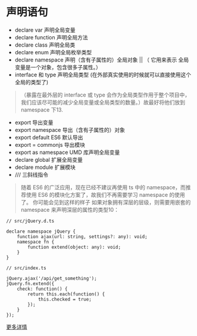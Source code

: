 # 声明语句

- declare var 声明全局变量
- declare function 声明全局方法
- declare class 声明全局类
- declare enum 声明全局枚举类型
- declare namespace 声明（含有子属性的）全局对象 || （ 它用来表示 全局变量是一个对象，包含很多子属性。）
- interface 和 type 声明全局类型 (在外部真实使用的时候就可以直接使用这个全局的类型了)
> （暴露在最外层的 interface 或 type 会作为全局类型作用于整个项目中，我们应该尽可能的减少全局变量或全局类型的数量。）故最好将他们放到 namespace 下13.

- export 导出变量
- export namespace 导出（含有子属性的）对象
- export default ES6 默认导出
- export = commonjs 导出模块
- export as namespace UMD 库声明全局变量
- declare global 扩展全局变量
- declare module 扩展模块
- /// <reference /> 三斜线指令
> 随着 ES6 的广泛应用，现在已经不建议再使用 ts 中的 namespace，而推荐使用 ES6 的模块化方案了，故我们不再需要学习 namespace 的使用了。
你可能会见到这样的样子 如果对象拥有深层的层级，则需要用嵌套的 namespace 来声明深层的属性的类型10：
```
// src/jQuery.d.ts

declare namespace jQuery {
    function ajax(url: string, settings?: any): void;
    namespace fn {
        function extend(object: any): void;
    }
}

// src/index.ts

jQuery.ajax('/api/get_something');
jQuery.fn.extend({
    check: function() {
        return this.each(function() {
            this.checked = true;
        });
    }
});
```

[更多详情](https://ts.xcatliu.com/basics/declaration-files)